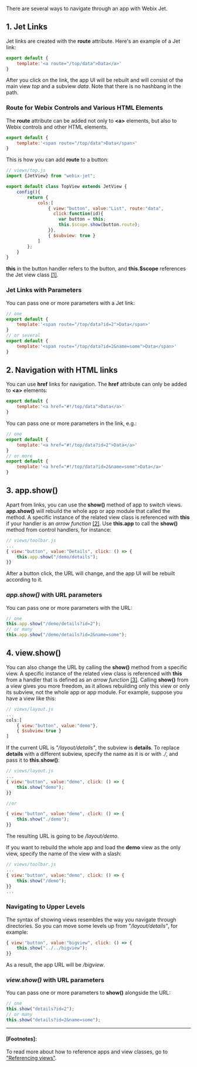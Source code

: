 There are several ways to navigate through an app with Webix Jet.

## 1\. Jet Links

Jet links are created with the **route** attribute. Here's an example of a Jet link:

```js
export default {
    template:'<a route="/top/data">Data</a>'
}
```

After you click on the link, the app UI will be rebuilt and will consist of the main view *top* and a subview *data*. Note that there is no hashbang in the path.

### Route for Webix Controls and Various HTML Elements

The **route** attribute can be added not only to **\<a\>** elements, but also to Webix controls and other HTML elements. 

```js
export default {
    template:'<span route="/top/data">Data</span>'
}
```

This is how you can add **route** to a button:

```js
// views/top.js
import {JetView} from "webix-jet";

export default class TopView extends JetView {
    config(){
        return {
            cols:[
                { view:"button", value:"List", route:"data",
                  click:function(id){
                    var button = this;
                    this.$scope.show(button.route);
                }},
                { $subview: true }
            ]
        };
    }
}
```

**this** in the button handler refers to the button, and **this.$scope** references the Jet view class [[1]](#footnotes).

### Jet Links with Parameters

You can pass one or more parameters with a Jet link:

```js
// one
export default {
    template:'<span route="/top/data?id=2">Data</span>'
}
// or several
export default {
    template:'<span route="/top/data?id=2&name=some">Data</span>'
}
```

## 2\. Navigation with HTML links

You can use **href** links for navigation. The **href** attribute can only be added to **\<a\>** elements:

~~~js
export default {
    template:'<a href="#!/top/data">Data</a>'
}
~~~

You can pass one or more parameters in the link, e.g.:

```js
// one
export default {
    template:'<a href="#!/top/data?id=2">Data</a>'
}
// or more
export default {
    template:'<a href="#!/top/data?id=2&name=some">Data</a>'
}
```

## 3\. app.show\(\)

Apart from links, you can use the **show()** method of app to switch views. **app.show\(\)** will rebuild the whole app or app module that called the method. A specific instance of the related view class is referenced with **this** if your handler is an *arrow function* [[2]](#footnotes). Use **this.app** to call the **show()** method from control handlers, for instance:

```js
// views/toolbar.js
...
{ view:"button", value:"Details", click: () => {
    this.app.show("/demo/details");
}}
```

After a button click, the URL will change, and the app UI will be rebuilt according to it.

### _app.show()_ with URL parameters

You can pass one or more parameters with the URL:

```js
// one
this.app.show("/demo/details?id=2");
// or many
this.app.show("/demo/details?id=2&name=some");
```

## 4\. view.show\(\)

You can also change the URL by calling the **show\(\)** method from a specific view. A specific instance of the related view class is referenced with **this** from a handler that is defined as an *arrow function* [[3]](#footnotes). Calling **show()** from a view gives you more freedom, as it allows rebuilding only this view or only its subview, not the whole app or app module. For example, suppose you have a view like this:

```js
// views/layout.js
...
cols:[
    { view:"button", value:"demo"},
    { $subview:true }
]
```

If the current URL is *"/layout/details"*, the subview is **details**. To replace **details** with a different subview, specify the name as it is or with *./*, and pass it to **this.show()**:

```js
// views/layout.js
...
{ view:"button", value:"demo", click: () => {
    this.show("demo");
}}

//or

{ view:"button", value:"demo", click: () => {
    this.show("./demo");
}}
```

The resulting URL is going to be _/layout/demo_.

If you want to rebuild the whole app and load the **demo** view as the only view, specify the name of the view with a slash:

```js
// views/toolbar.js
...
{ view:"button", value:"demo", click: () => {
    this.show("/demo");
}}
...
```

### Navigating to Upper Levels

The syntax of showing views resembles the way you navigate through directories. So you can move some levels up from *"/layout/details"*, for example:

```js
{ view:"button", value:"bigview", click: () => {
    this.show("../../bigview");
}}
```

As a result, the app URL will be */bigview*.

### _view.show()_ with URL parameters

You can pass one or more parameters to **show()** alongside the URL:

```js
// one
this.show("details?id=2");
// or many
this.show("details?id=2&name=some");
```

<!-- footnotes -->

---
#### [Footnotes]:
To read more about how to reference apps and view classes, go to ["Referencing views"](../detailed/referencing.md).